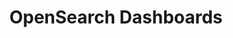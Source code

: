 ---
role: ui
title: OpenSearch Dashboards
artifact_id: opensearch-dashboards
architecture: arm64
platform: linux
type: yum
artifact_url: https://artifacts.opensearch.org/releases/bundle/opensearch-dashboards/1.x/opensearch-dashboards-1.x.repo
version: 1.3.17
category: opensearch-dashboards
slug: opensearch-dashboards-1.3.17-linux-arm64-yum
signature: https://artifacts.opensearch.org/releases/bundle/opensearch-dashboards/1.x/opensearch-dashboards-1.x.repo.sig
guide: https://opensearch.org/docs/latest/opensearch/install/rpm
---